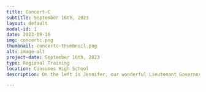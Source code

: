 ```yaml
---
title: Concert-C
subtitle: September 16th, 2023
layout: default
modal-id: 1
date: 2023-09-16
img: concertc.png
thumbnail: concertc-thumbnail.png
alt: image-alt
project-date: September 16th, 2023
type: Regional Training
location: Consumes High School
description: On the left is Jennifer, our wonderful Lieutenant Governor, showing off her spirit at the Regional Training Conference!

---
```

